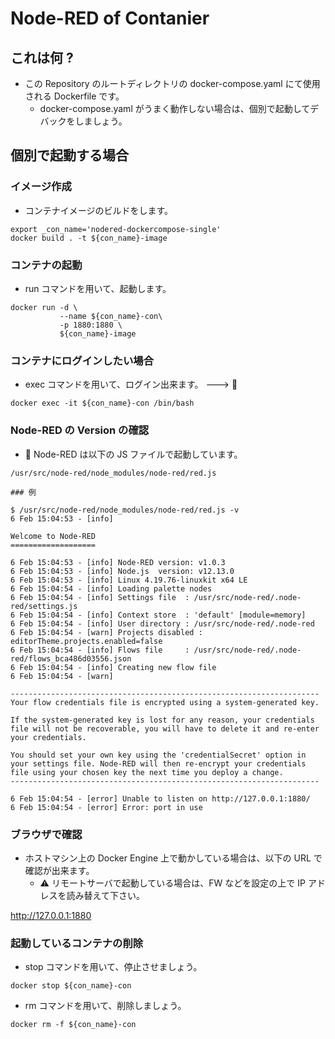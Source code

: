 # Node-RED of Contanier

## これは何 ?

+ この Repository のルートディレクトリの docker-compose.yaml にて使用される Dockerfile です。
  + docker-compose.yaml がうまく動作しない場合は、個別で起動してデバックをしましょう。

## 個別で起動する場合

### イメージ作成

+ コンテナイメージのビルドをします。

```
export _con_name='nodered-dockercompose-single'
docker build . -t ${con_name}-image
```

### コンテナの起動

+ run コマンドを用いて、起動します。

```
docker run -d \
           --name ${con_name}-con\
           -p 1880:1880 \
           ${con_name}-image
```

### コンテナにログインしたい場合

+ exec コマンドを用いて、ログイン出来ます。 ---> :whale:

```
docker exec -it ${con_name}-con /bin/bash
```

### Node-RED の Version の確認

+ :whale: Node-RED は以下の JS ファイルで起動しています。 

```
/usr/src/node-red/node_modules/node-red/red.js
```
```
### 例

$ /usr/src/node-red/node_modules/node-red/red.js -v
6 Feb 15:04:53 - [info]

Welcome to Node-RED
===================

6 Feb 15:04:53 - [info] Node-RED version: v1.0.3
6 Feb 15:04:53 - [info] Node.js  version: v12.13.0
6 Feb 15:04:53 - [info] Linux 4.19.76-linuxkit x64 LE
6 Feb 15:04:54 - [info] Loading palette nodes
6 Feb 15:04:54 - [info] Settings file  : /usr/src/node-red/.node-red/settings.js
6 Feb 15:04:54 - [info] Context store  : 'default' [module=memory]
6 Feb 15:04:54 - [info] User directory : /usr/src/node-red/.node-red
6 Feb 15:04:54 - [warn] Projects disabled : editorTheme.projects.enabled=false
6 Feb 15:04:54 - [info] Flows file     : /usr/src/node-red/.node-red/flows_bca486d03556.json
6 Feb 15:04:54 - [info] Creating new flow file
6 Feb 15:04:54 - [warn]

---------------------------------------------------------------------
Your flow credentials file is encrypted using a system-generated key.

If the system-generated key is lost for any reason, your credentials
file will not be recoverable, you will have to delete it and re-enter
your credentials.

You should set your own key using the 'credentialSecret' option in
your settings file. Node-RED will then re-encrypt your credentials
file using your chosen key the next time you deploy a change.
---------------------------------------------------------------------

6 Feb 15:04:54 - [error] Unable to listen on http://127.0.0.1:1880/
6 Feb 15:04:54 - [error] Error: port in use
```

### ブラウザで確認

+ ホストマシン上の Docker Engine 上で動かしている場合は、以下の URL で確認が出来ます。
  + :warning: リモートサーバで起動している場合は、FW などを設定の上で IP アドレスを読み替えて下さい。

http://127.0.0.1:1880


### 起動しているコンテナの削除

+ stop コマンドを用いて、停止させましょう。

```
docker stop ${con_name}-con
```

+ rm コマンドを用いて、削除しましょう。

```
docker rm -f ${con_name}-con
```
